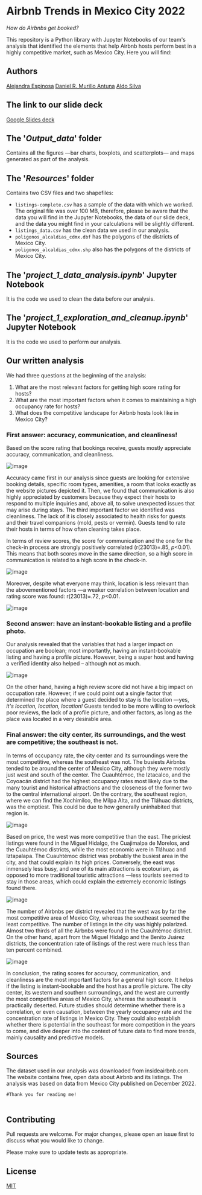 # Airbnb Trends in Mexico City 2022

*How do Airbnbs get booked?*

This repository is a Python library with Jupyter Notebooks of our team's analysis that identified the elements that help Airbnb hosts perform best in a highly competitive market, such as Mexico City. Here you will find:

## Authors

[Alejandra Espinosa](https://github.com/zuntaalejandra)
[Daniel R. Murillo Antuna](https://github.com/dan-murillo)
[Aldo Silva](https://github.com/aldosilesp)

## The link to our slide deck

[Google Slides deck](https://docs.google.com/presentation/d/1ackgipuGAcztUlJ_ftdtSCkch9yrqRrdwPKUquYkFho/)

## The '*Output_data*' folder

Contains all the figures —bar charts, boxplots, and scatterplots— and maps generated as part of the analysis.

## The '*Resources*' folder

Contains two CSV files and two shapefiles: 
- ```listings-complete.csv``` has a sample of the data with which we worked. The original file was over 100 MB, therefore, please be aware that the data you will find in the Jupyter Notebooks, the data of our slide deck, and the data you might find in your calculations will be slightly different.
- ```listings_data.csv``` has the clean data we used in our analysis.
- ```poligonos_alcaldias_cdmx.dbf``` has the polygons of the districts of Mexico City.
- ```poligonos_alcaldias_cdmx.shp``` also has the polygons of the districts of Mexico City.

## The '*project_1_data_analysis.ipynb*' Jupyter Notebook
It is the code we used to clean the data before our analysis.

## The '*project_1_exploration_and_cleanup.ipynb*' Jupyter Notebook
It is the code we used to perform our analysis.

## Our written analysis

We had three questions at the beginning of the analysis:
1. What are the most relevant factors for getting high score rating for hosts?
2. What are the most important factors when it comes to maintaining a high occupancy rate for hosts? 
3. What does the competitive landscape for Airbnb hosts look like in Mexico City?

### First answer: accuracy, communication, and cleanliness!

Based on the score rating that bookings receive, guests mostly appreciate accuracy, communication, and cleanliness.

![image](https://user-images.githubusercontent.com/118868483/220541567-af6e2634-4a89-4432-9720-a6b0745df11b.png)

Accuracy came first in our analysis since guests are looking for extensive booking details, specific room types, amenities, a room that looks exactly as the website pictures depicted it. Then, we found that communication is also highly appreciated by customers because they expect their hosts to respond to multiple inquiries and, above all, to solve unexpected issues that may arise during stays. The third important factor we identified was cleanliness. The lack of it is closely associated to health risks for guests and their travel companions (mold, pests or vermin). Guests tend to rate their hosts in terms of how often cleaning takes place.

In terms of review scores, the score for communication and the one for the check-in process are strongly positively correlated (r(23013)=.85, *p*<0.01). This means that both scores move in the same direction, so a high score in communication is related to a high score in the check-in.

![image](https://user-images.githubusercontent.com/118868483/220541624-7764b487-03ee-40bc-941e-b4f9074a389c.png)

Moreover, despite what everyone may think, location is less relevant than the abovementioned factors —a weaker correlation between location and rating score was found: r(23013)=.72, *p*<0.01. 

![image](https://user-images.githubusercontent.com/118868483/220541660-45c25397-1b89-428f-80cd-a21b4207e2c8.png)

### Second answer: have an instant-bookable listing and a profile photo. 

Our analysis revealed that the variables that had a larger impact on occupation are boolean; most importantly, having an instant-bookable listing and having a profile picture. However, being a super host and having a verified identity also helped – although not as much.

![image](https://github.com/aldosilesp/project-1/blob/main/Output_data/barchart-Superhost_occupancy.png)

On the other hand, having a high review score did not have a big impact on occupation rate. However, if we could point out a single factor that determined the place where a guest decided to stay is the location —yes, *it's location, location, location!* Guests tended to be more willing to overlook poor reviews, the lack of a profile picture, and other factors, as long as the place was located in a very desirable area.


### Final answer: the city center, its surroundings, and the west are competitive; the southeast is not.

In terms of occupancy rate, the city center and its surroundings were the most competitive, whereas the southeast was not. The busiests Airbnbs tended to be around the center of Mexico City, although they were mostly just west and south of the center. The Cuauhtémoc, the Iztacalco, and the Coyoacán district had the highest occupancy rates most likely due to the many tourist and historical attractions and the closeness of the former two to the central international airport. On the contrary, the southeast region, where we can find the Xochimilco, the Milpa Alta, and the Tláhuac districts, was the emptiest. This could be due to how generally uninhabited that region is.

![image](https://github.com/aldosilesp/project-1/blob/main/Output_data/map-Median%20yearly%20occupancy%20rate%20per%20district.png)

Based on price, the west was more competitive than the east. The priciest listings were found in the Miguel Hidalgo, the Cuajimalpa de Morelos, and the Cuauhtémoc districts, while the most economic were in Tláhuac and Iztapalapa. The Cuauhtémoc district was probably the busiest area in the city, and that could explain its high prices. Conversely, the east was inmensely less busy, and one of its main attractions is ecotourism, as opposed to more traditional touristic attractions —less tourists seemed to stay in those areas, which could explain the extremely economic listings found there.

![image](https://github.com/aldosilesp/project-1/blob/main/Output_data/map-Median%20price%20per%20night%20per%20district.png)

The number of Airbnbs per district revealed that the west was by far the most competitive area of Mexico City, whereas the southeast seemed the least competitive. The number of listings in the city was highly polarized. Almost two thirds of all the Airbnbs were found in the Cuauhtémoc district. On the other hand, apart from the Miguel Hidalgo and the Benito Juárez districts, the concentration rate of listings of the rest were much less than ten percent combined.

![image](https://github.com/aldosilesp/project-1/blob/main/Output_data/map-Concentration%20rate%20of%20listings%20per%20district.png)

In conclusion, the rating scores for accuracy, communication, and cleanliness are the most important factors for a general high score. It helps if the listing is instant-bookable and the host has a profile picture. The city center, its western and southern surroundings, and the west are currently the most competitive areas of Mexico City, whereas the southeast is practically deserted. Future studies should determine whether there is a correlation, or even causation, between the yearly occupancy rate and the concentration rate of listings in Mexico City. They could also establish whether there is potential in the southeast for more competition in the years to come, and dive deeper into the context of future data to find more trends, mainly causality and predictive models.

## Sources

The dataset used in our analysis was downloaded from insideairbnb.com. The website contains free, open data about Airbnb and its listings. The analysis was based on data from Mexico City published on December 2022.

```#Thank you for reading me!```
<br>
<br>

## Contributing

Pull requests are welcome. For major changes, please open an issue first to discuss what you would like to change.

Please make sure to update tests as appropriate.

## License

[MIT](https://choosealicense.com/licenses/mit/)
